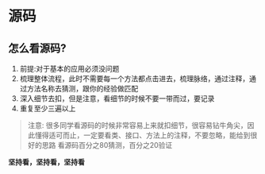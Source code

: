# 源码

## 怎么看源码?

1. 前提:对于基本的应用必须没问题
2. 梳理整体流程，此时不需要每一个方法都点击进去，梳理脉络，通过注释，通过方法名称去猜测，跟你的经验做匹配
3. 深入细节去扣，但是注意，看细节的时候不要一带而过，要记录
4. 重复至少三遍以上

> 注意:
> 很多同学看源码的时候非常容易上来就扣细节，很容易钻牛角尖，因此懂得适可而止，一定要看类、接口、方法上的注释，不要忽略，能给到很好的思路
> 看源码百分之80猜测，百分之20验证

**坚持看，坚持看，坚持看**